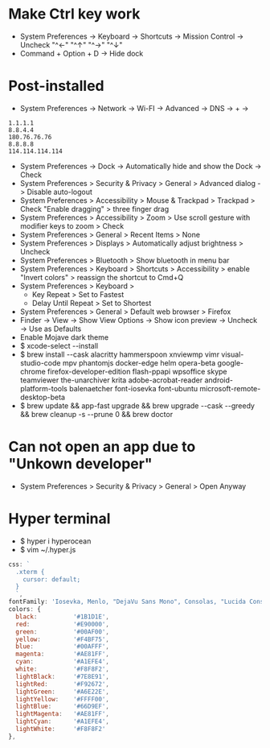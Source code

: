 Make Ctrl key work
=====
* System Preferences -> Keyboard -> Shortcuts -> Mission Control -> Uncheck "^←" "^↑" "^→" "^↓"
* Command + Option + D -> Hide dock

Post-installed
=====
* System Preferences -> Network -> Wi-FI -> Advanced -> DNS -> + ->
```
1.1.1.1
8.8.4.4
180.76.76.76
8.8.8.8
114.114.114.114
```
* System Preferences -> Dock -> Automatically hide and show the Dock -> Check
* System Preferences > Security & Privacy > General > Advanced dialog -> Disable auto-logout
* System Preferences > Accessibility > Mouse & Trackpad > Trackpad > Check "Enable dragging" > three finger drag
* System Preferences > Accessibility > Zoom > Use scroll gesture with modifier keys to zoom > Check
* System Preferences > General > Recent Items > None
* System Preferences > Displays > Automatically adjust brightness > Uncheck
* System Preferences > Bluetooth > Show bluetooth in menu bar
* System Preferences > Keyboard > Shortcuts > Accessibility > enable "Invert colors" > reassign the shortcut to Cmd+Q
* System Preferences > Keyboard >
    * Key Repeat > Set to Fastest
    * Delay Until Repeat > Set to Shortest
* System Preferences > General > Default web browser > Firefox
* Finder -> View -> Show View Options -> Show icon preview -> Uncheck -> Use as Defaults
* Enable Mojave dark theme
* $ xcode-select --install
* $ brew install --cask alacritty hammerspoon xnviewmp vimr visual-studio-code mpv phantomjs docker-edge helm opera-beta google-chrome firefox-developer-edition flash-ppapi wpsoffice skype teamviewer the-unarchiver krita adobe-acrobat-reader android-platform-tools balenaetcher font-iosevka font-ubuntu microsoft-remote-desktop-beta
* $ brew update && app-fast upgrade && brew upgrade --cask --greedy && brew cleanup -s --prune 0 && brew doctor

Can not open an app due to "Unkown developer"
=====
* System Preferences > Security & Privacy > General > Open Anyway

Hyper terminal
=====
* $ hyper i hyperocean
* $ vim ~/.hyper.js
```js
css: `
  .xterm {
    cursor: default;
  }
  `,
fontFamily: 'Iosevka, Menlo, "DejaVu Sans Mono", Consolas, "Lucida Console", monospace',
colors: {
  black:          '#1B1D1E',
  red:            '#E90000',
  green:          '#00AF00',
  yellow:         '#F4BF75',
  blue:           '#00AFFF',
  magenta:        '#AE81FF',
  cyan:           '#A1EFE4',
  white:          '#F8F8F2',
  lightBlack:     '#7E8E91',
  lightRed:       '#F92672',
  lightGreen:     '#A6E22E',
  lightYellow:    '#FFFF00',
  lightBlue:      '#66D9EF',
  lightMagenta:   '#AE81FF',
  lightCyan:      '#A1EFE4',
  lightWhite:     '#F8F8F2'
},
```
